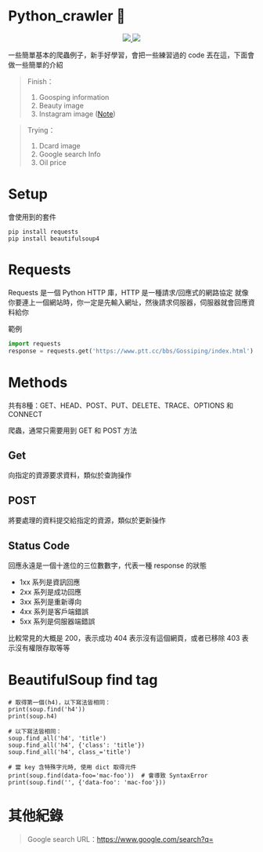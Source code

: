 # Python_crawler :bug:
<p align="center">
    <a href="">
        <img src="https://img.shields.io/badge/未完-間斷性更新-brightgreen">
    </a>
    <a href="">
        <img src="https://img.shields.io/badge/Python-3.8-9cf">
    </a>
</p>

一些簡單基本的爬蟲例子，新手好學習，會把一些練習過的 code 丟在這，下面會做一些簡單的介紹
    
> Finish：
> 1. Goosping information
> 2. Beauty image
> 3. Instagram image ([Note](https://hackmd.io/@RsJen3MIQR6hHHZ68uAsoA/HkExCi83L))
    
> Trying：
> 1. Dcard image
> 2. Google search Info
> 3. Oil price

# Setup
會使用到的套件
```
pip install requests
pip install beautifulsoup4
```

# Requests
Requests 是一個 Python HTTP 庫，HTTP 是一種請求/回應式的網路協定
就像你要連上一個網站時，你一定是先輸入網址，然後請求伺服器，伺服器就會回應資料給你

範例
```python
import requests
response = requests.get('https://www.ptt.cc/bbs/Gossiping/index.html')
```

# Methods
共有8種：GET、HEAD、POST、PUT、DELETE、TRACE、OPTIONS 和 CONNECT

爬蟲，通常只需要用到 GET 和 POST 方法

## Get
向指定的資源要求資料，類似於查詢操作

## POST
將要處理的資料提交給指定的資源，類似於更新操作

## Status Code
回應永遠是一個十進位的三位數數字，代表一種 response 的狀態
- 1xx 系列是資訊回應
- 2xx 系列是成功回應
- 3xx 系列是重新導向
- 4xx 系列是客戶端錯誤
- 5xx 系列是伺服器端錯誤

比較常見的大概是 200，表示成功
404 表示沒有這個網頁，或者已移除
403 表示沒有權限存取等等

# BeautifulSoup find tag
```
# 取得第一個(h4)，以下寫法皆相同：
print(soup.find('h4'))
print(soup.h4)

# 以下寫法皆相同：
soup.find_all('h4', 'title')
soup.find_all('h4', {'class': 'title'})
soup.find_all('h4', class_='title')

# 當 key 含特殊字元時, 使用 dict 取得元件
print(soup.find(data-foo='mac-foo'))  # 會導致 SyntaxError
print(soup.find('', {'data-foo': 'mac-foo'}))
```

# 其他紀錄
> Google search URL：https://www.google.com/search?q=